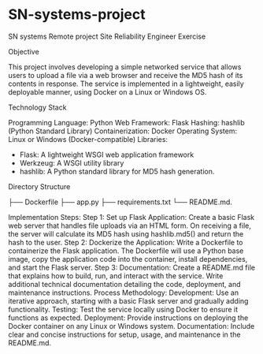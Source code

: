 # SN-systems-project
SN systems Remote project
Site Reliability Engineer Exercise

Objective

This project involves developing a simple networked service that allows users to upload a file via a web browser and receive the MD5 hash of its contents in response. The service is implemented in a lightweight, easily deployable manner, using Docker on a Linux or Windows OS.

Technology Stack

Programming Language: Python
Web Framework: Flask
Hashing: hashlib (Python Standard Library)
Containerization: Docker
Operating System: Linux or Windows (Docker-compatible)
Libraries:
- Flask: A lightweight WSGI web application framework
- Werkzeug: A WSGI utility library
- hashlib: A Python standard library for MD5 hash generation.


Directory Structure

├── Dockerfile
├── app.py
├── requirements.txt
└── README.md.



Implementation Steps:
Step 1: Set up Flask Application:
Create a basic Flask web server that handles file uploads via an HTML form.
On receiving a file, the server will calculate its MD5 hash using hashlib.md5() and return the hash to the user.
Step 2: Dockerize the Application:
Write a Dockerfile to containerize the Flask application.
The Dockerfile will use a Python base image, copy the application code into the container, install dependencies, and start the Flask server.
Step 3: Documentation:
Create a README.md file that explains how to build, run, and interact with the service.
Write additional technical documentation detailing the code, deployment, and maintenance instructions.
Process Methodology:
Development:
Use an iterative approach, starting with a basic Flask server and gradually adding functionality.
Testing:
Test the service locally using Docker to ensure it functions as expected.
Deployment:
Provide instructions on deploying the Docker container on any Linux or Windows system.
Documentation:
Include clear and concise instructions for setup, usage, and maintenance in the README.md.